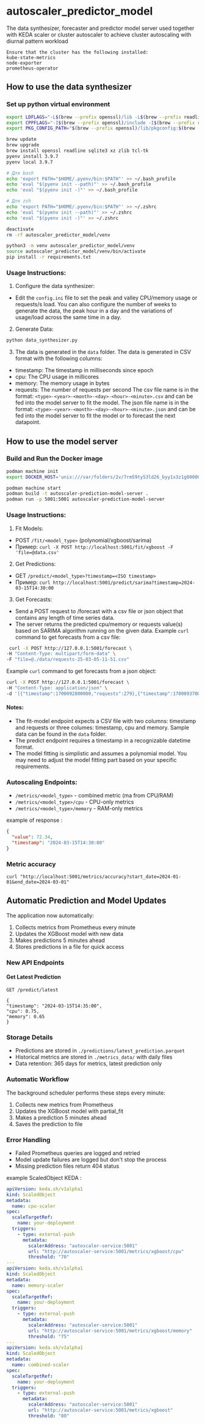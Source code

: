 # autoscaler_predictor_model
The data synthesizer, forecaster and predictor model server used together with KEDA scaler or cluster autoscaler to achieve cluster autoscaling with diurnal pattern workload
```
Ensure that the cluster has the following installed:
kube-state-metrics
node-exporter
prometheus-operator
```
## How to use the data synthesizer
### Set up python virtual environment

```bash
export LDFLAGS="-L$(brew --prefix openssl)/lib -L$(brew --prefix readline)/lib -L$(brew --prefix zlib)/lib"
export CPPFLAGS="-I$(brew --prefix openssl)/include -I$(brew --prefix readline)/include -I$(brew --prefix zlib)/include"
export PKG_CONFIG_PATH="$(brew --prefix openssl)/lib/pkgconfig:$(brew --prefix readline)/lib/pkgconfig:$(brew --prefix zlib)/lib/pkgconfig"
```

```bash
brew update
brew upgrade
brew install openssl readline sqlite3 xz zlib tcl-tk
pyenv install 3.9.7
pyenv local 3.9.7
 ```

```bash
# Для bash
echo 'export PATH="$HOME/.pyenv/bin:$PATH"' >> ~/.bash_profile
echo 'eval "$(pyenv init --path)"' >> ~/.bash_profile
echo 'eval "$(pyenv init -)"' >> ~/.bash_profile

# Для zsh
echo 'export PATH="$HOME/.pyenv/bin:$PATH"' >> ~/.zshrc
echo 'eval "$(pyenv init --path)"' >> ~/.zshrc
echo 'eval "$(pyenv init -)"' >> ~/.zshrc
```


```bash
deactivate
rm -rf autoscaler_predictor_model/venv
```

```bash
python3 -m venv autoscaler_predictor_model/venv
source autoscaler_predictor_model/venv/bin/activate
pip install -r requirements.txt
```

### Usage Instructions:
1. Configure the data synthesizer:
- Edit the `config.ini` file to set the peak and valley CPU/memory usage or requests/s load. You can also configure
the number of weeks to generate the data, the peak hour in a day and the variations of usage/load across the same time in a day.
2. Generate Data:
```bash
python data_synthesizer.py
```
3. The data is generated in the `data` folder. The data is generated in CSV format with the following columns:
- timestamp: The timestamp in milliseconds since epoch
- cpu: The CPU usage in millicores
- memory: The memory usage in bytes
- requests: The number of requests per second
The csv file name is in the format: `<type>-<year>-<month>-<day>-<hour>-<minute>.csv` and can be fed into the model server to fit the model.
The json file name is in the format: `<type>-<year>-<month>-<day>-<hour>-<minute>.json` and can be fed into the model server to fit the model or to forecast the next datapoint.

## How to use the model server
### Build and Run the Docker image
```bash
podman machine init
export DOCKER_HOST='unix:///var/folders/2v/7rm59ty53ld26_byy1x3z1g80000gn/T/podman/podman-machine-default-api.sock'

podman machine start
podman build -t autoscaler-prediction-model-server .
podman run -p 5001:5001 autoscaler-prediction-model-server
```

### Usage Instructions:
1. Fit Models:
- POST `/fit/<model_type>` (polynomial/xgboost/sarima)
- Пример: `curl -X POST http://localhost:5001/fit/xgboost -F 'file=@data.csv'`

2. Get Predictions:
- GET `/predict/<model_type>?timestamp=<ISO timestamp>`
- Пример: `curl http://localhost:5001/predict/sarima?timestamp=2024-03-15T14:30:00`

3. Get Forecasts:

- Send a POST request to /forecast with a csv file or json object that contains any length of time series data.
- The server returns the predicted cpu/memory or requests value(s) based on SARIMA algorithm running on the given data.
Example `curl` command to get forecasts from a csv file:
```bash
 curl -X POST http://127.0.0.1:5001/forecast \
-H "Content-Type: multipart/form-data" \
-F "file=@./data/requests-25-03-05-11-51.csv"
```

Example `curl` command to get forecasts from a json object:
```bash
curl -X POST http://127.0.0.1:5001/forecast \
-H "Content-Type: application/json" \
-d '[{"timestamp":1700092800000,"requests":279},{"timestamp":1700093700000,"requests":257},{"timestamp":1700094600000,"requests":230}]'
```


#### Notes:
- The fit-model endpoint expects a CSV file with two columns: timestamp and requests or three columes: timestamp, cpu and memory. Sample data can be found in the `data` folder.
- The predict endpoint requires a timestamp in a recognizable datetime format.
- The model fitting is simplistic and assumes a polynomial model. You may need to adjust the model fitting part based on your specific requirements.

### Autoscaling Endpoints:
- `/metrics/<model_type>` - combined metric (ma from CPU/RAM)
- `/metrics/<model_type>/cpu` - CPU-only metrics
- `/metrics/<model_type>/memory` - RAM-only metrics

example of response :

```json
{
  "value": 72.34,
  "timestamp": "2024-03-15T14:30:00"
}
```


### Metric accuracy 
```
curl "http://localhost:5001/metrics/accuracy?start_date=2024-01-01&end_date=2024-03-01"
```


## Automatic Prediction and Model Updates

The application now automatically:
1. Collects metrics from Prometheus every minute
2. Updates the XGBoost model with new data
3. Makes predictions 5 minutes ahead
4. Stores predictions in a file for quick access

### New API Endpoints

#### Get Latest Prediction

```
GET /predict/latest
```

```
{
"timestamp": "2024-03-15T14:35:00",
"cpu": 0.75,
"memory": 0.65
}
```


### Storage Details
- Predictions are stored in `./predictions/latest_prediction.parquet`
- Historical metrics are stored in `./metrics_data/` with daily files
- Data retention: 365 days for metrics, latest prediction only

### Automatic Workflow
The background scheduler performs these steps every minute:
1. Collects new metrics from Prometheus
2. Updates the XGBoost model with partial_fit
3. Makes a prediction 5 minutes ahead
4. Saves the prediction to file

### Error Handling
- Failed Prometheus queries are logged and retried
- Model update failures are logged but don't stop the process
- Missing prediction files return 404 status



example  ScaledObject KEDA :
```yaml
apiVersion: keda.sh/v1alpha1
kind: ScaledObject
metadata:
  name: cpu-scaler
spec:
  scaleTargetRef:
    name: your-deployment
  triggers:
    - type: external-push
      metadata:
        scalerAddress: "autoscaler-service:5001"
        url: "http://autoscaler-service:5001/metrics/xgboost/cpu"
        threshold: "70"
---
apiVersion: keda.sh/v1alpha1
kind: ScaledObject
metadata:
  name: memory-scaler
spec:
  scaleTargetRef:
    name: your-deployment
  triggers:
    - type: external-push
      metadata:
        scalerAddress: "autoscaler-service:5001"
        url: "http://autoscaler-service:5001/metrics/xgboost/memory"
        threshold: "75"
---
apiVersion: keda.sh/v1alpha1
kind: ScaledObject
metadata:
  name: combined-scaler
spec:
  scaleTargetRef:
    name: your-deployment
  triggers:
    - type: external-push
      metadata:
        scalerAddress: "autoscaler-service:5001"
        url: "http://autoscaler-service:5001/metrics/xgboost"
        threshold: "80"

```

